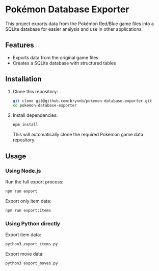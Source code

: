 # Pokémon Database Exporter

This project exports data from the Pokémon Red/Blue game files into a SQLite database for easier analysis and use in other applications.

## Features

- Exports data from the original game files
- Creates a SQLite database with structured tables

## Installation

1. Clone this repository:

   ```bash
   git clone git@github.com:brynnb/pokemon-database-exporter.git
   cd pokemon-database-exporter
   ```

2. Install dependencies:
   ```bash
   npm install
   ```
   This will automatically clone the required Pokémon game data repository.

## Usage

### Using Node.js

Run the full export process:

```bash
npm run export
```

Export only item data:

```bash
npm run export:items
```

### Using Python directly

Export item data:

```bash
python3 export_items.py
```

Export move data:

```bash
python3 export_moves.py
```
